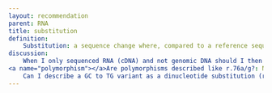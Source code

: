 ```yaml
---
layout: recommendation
parent: RNA
title: substitution
definition:
    Substitution: a sequence change where, compared to a reference sequence, <b>one</b> nucleotide is replaced by <b>one</b> other nucleotide.
discussion:
    When I only sequenced RNA (cDNA) and not genomic DNA should I then give the description of a variant at DNA level in parenthesis?: Yes, while the variant at RNA level can be described as r.76a>g on DNA level, based on a coding DNA reference, sequence it should be described as c.(76A>G).
<a name="polymorphism"></a>Are polymorphisms described like r.76a/g?: No, all substitutions are described as r.76a>g. In the past, the format r.76a/g has been used to describe "polymorphic" sequence variants. Note that a description should be neutral, simply describe the change, and not include any other information like predicted or known functional consequences.
    Can I describe a GC to TG variant as a dinucleotide substitution (r.4gc>ug)?: No, this is not allowed. By definition a substitution changes <b>one</b> nucleotide into <b>one</b> other nucleotide. The change "ugugcca" to "ugu<font color="red">ug</font>ca" should be described as a deletion/insertion (indel) as r.4_5delinsug.
---
```

